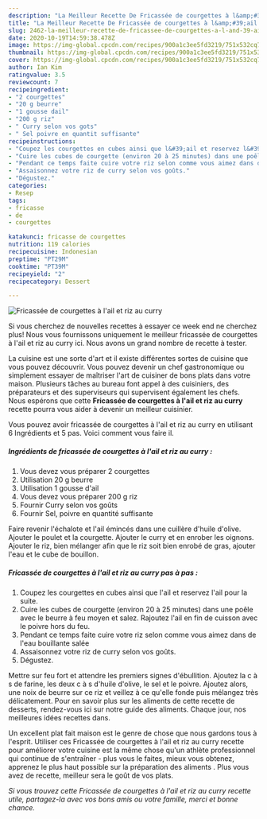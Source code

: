 ```yaml
---
description: "La Meilleur Recette De Fricassée de courgettes à l&amp;#39;ail et riz au curry"
title: "La Meilleur Recette De Fricassée de courgettes à l&amp;#39;ail et riz au curry"
slug: 2462-la-meilleur-recette-de-fricassee-de-courgettes-a-l-and-39-ail-et-riz-au-curry
date: 2020-10-19T14:59:38.478Z
image: https://img-global.cpcdn.com/recipes/900a1c3ee5fd3219/751x532cq70/fricassee-de-courgettes-a-lail-et-riz-au-curry-photo-principale-de-la-recette.jpg
thumbnail: https://img-global.cpcdn.com/recipes/900a1c3ee5fd3219/751x532cq70/fricassee-de-courgettes-a-lail-et-riz-au-curry-photo-principale-de-la-recette.jpg
cover: https://img-global.cpcdn.com/recipes/900a1c3ee5fd3219/751x532cq70/fricassee-de-courgettes-a-lail-et-riz-au-curry-photo-principale-de-la-recette.jpg
author: Ian Kim
ratingvalue: 3.5
reviewcount: 7
recipeingredient:
- "2 courgettes"
- "20 g beurre"
- "1 gousse dail"
- "200 g riz"
- " Curry selon vos gots"
- " Sel poivre en quantit suffisante"
recipeinstructions:
- "Coupez les courgettes en cubes ainsi que l&#39;ail et reservez l&#39;ail pour la suite."
- "Cuire les cubes de courgette (environ 20 à 25 minutes) dans une poêle avec le beurre à feu moyen et salez. Rajoutez l&#39;ail en fin de cuisson avec le poivre hors du feu."
- "Pendant ce temps faite cuire votre riz selon comme vous aimez dans de l&#39;eau bouillante salée"
- "Assaisonnez votre riz de curry selon vos goûts."
- "Dégustez."
categories:
- Resep
tags:
- fricasse
- de
- courgettes

katakunci: fricasse de courgettes 
nutrition: 119 calories
recipecuisine: Indonesian
preptime: "PT29M"
cooktime: "PT39M"
recipeyield: "2"
recipecategory: Dessert

---
```



![Fricassée de courgettes à l&#39;ail et riz au curry](https://img-global.cpcdn.com/recipes/900a1c3ee5fd3219/751x532cq70/fricassee-de-courgettes-a-lail-et-riz-au-curry-photo-principale-de-la-recette.jpg)

Si vous cherchez de nouvelles recettes à essayer ce week end ne cherchez plus! Nous vous fournissons uniquement le meilleur fricassée de courgettes à l&#39;ail et riz au curry ici. Nous avons un grand nombre de recette à tester.

La cuisine est une sorte d'art et il existe différentes sortes de cuisine que vous pouvez découvrir. Vous pouvez devenir un chef gastronomique ou simplement essayer de maîtriser l'art de cuisiner de bons plats dans votre maison. Plusieurs tâches au bureau font appel à des cuisiniers, des préparateurs et des superviseurs qui supervisent également les chefs. Nous espérons que cette <strong> Fricassée de courgettes à l&#39;ail et riz au curry </strong> recette pourra vous aider à devenir un meilleur cuisinier.

<!--inarticleads1-->

Vous pouvez avoir fricassée de courgettes à l&#39;ail et riz au curry en utilisant 6 Ingrédients et 5 pas. Voici comment vous faire il.

##### Ingrédients de fricassée de courgettes à l&#39;ail et riz au curry :

1. Vous devez vous préparer 2 courgettes
1. Utilisation 20 g beurre
1. Utilisation 1 gousse d&#39;ail
1. Vous devez vous préparer 200 g riz
1. Fournir  Curry selon vos goûts
1. Fournir  Sel, poivre en quantité suffisante


Faire revenir l&#39;échalote et l&#39;ail émincés dans une cuillère d&#39;huile d&#39;olive. Ajouter le poulet et la courgette. Ajouter le curry et en enrober les oignons. Ajouter le riz, bien mélanger afin que le riz soit bien enrobé de gras, ajouter l&#39;eau et le cube de bouillon. 

<!--inarticleads2-->

##### Fricassée de courgettes à l&#39;ail et riz au curry pas à pas :

1. Coupez les courgettes en cubes ainsi que l&#39;ail et reservez l&#39;ail pour la suite.
1. Cuire les cubes de courgette (environ 20 à 25 minutes) dans une poêle avec le beurre à feu moyen et salez. Rajoutez l&#39;ail en fin de cuisson avec le poivre hors du feu.
1. Pendant ce temps faite cuire votre riz selon comme vous aimez dans de l&#39;eau bouillante salée
1. Assaisonnez votre riz de curry selon vos goûts.
1. Dégustez.


Mettre sur feu fort et attendre les premiers signes d&#39;ébullition. Ajoutez la c à s de farine, les deux c à s d&#39;huile d&#39;olive, le sel et le poivre. Ajoutez alors, une noix de beurre sur ce riz et veillez à ce qu&#39;elle fonde puis mélangez très délicatement. Pour en savoir plus sur les aliments de cette recette de desserts, rendez-vous ici sur notre guide des aliments. Chaque jour, nos meilleures idées recettes dans. 

<!--inarticleads1-->

<p>
Un excellent plat fait maison est le genre de chose que nous gardons tous à l'esprit. Utiliser ces Fricassée de courgettes à l&#39;ail et riz au curry recette pour améliorer votre cuisine est la même chose qu'un athlète professionnel qui continue de s'entraîner - plus vous le faites, mieux vous obtenez, apprenez le plus haut possible sur la préparation des aliments . Plus vous avez de recette, meilleur sera le goût de vos plats.
</p>

<p>
<i>Si vous trouvez cette Fricassée de courgettes à l&#39;ail et riz au curry recette utile, partagez-la avec vos bons amis ou votre famille, merci et bonne chance.</i>
</p>
